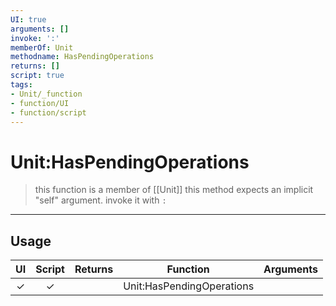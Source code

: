 ```yaml
---
UI: true
arguments: []
invoke: ':'
memberOf: Unit
methodname: HasPendingOperations
returns: []
script: true
tags:
- Unit/_function
- function/UI
- function/script
---
```

# Unit:HasPendingOperations
> this function is a member of [[Unit]]
> this method expects an implicit "self" argument. invoke it with `:`
-----
## Usage
|  UI | Script | Returns | Function | Arguments |
|:---:|:------:|-------:|:--------:|:---------|
|✓|✓||Unit:HasPendingOperations||
